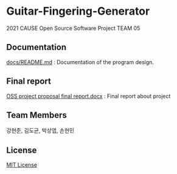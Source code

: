 # Guitar-Fingering-Generator

2021 CAUSE Open Source Software Project TEAM 05

## Documentation

[docs/README.md](docs/README.md) : Documentation of the program design.

## Final report

[OSS project proposal final report.docx](OSSProjectProposalFinalReport.docx) : Final report about project

## Team Members

강현준, 김도균, 박상엽, 손현민

## License

[MIT License](LICENSE)
